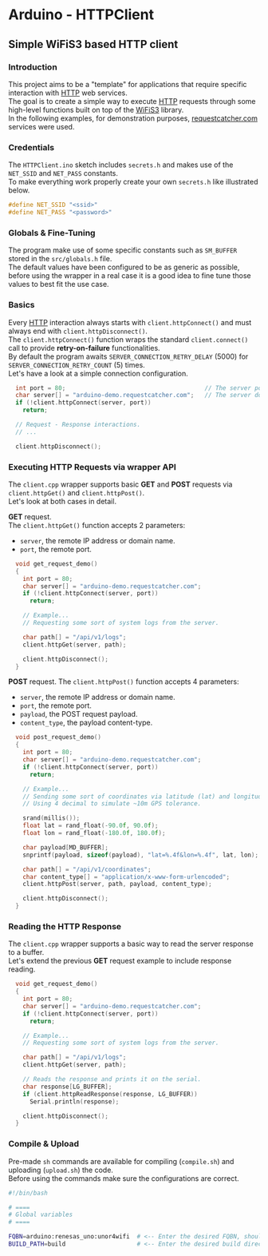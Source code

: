 # Arduino - HTTPClient

## Simple WiFiS3 based HTTP client

### Introduction

This project aims to be a "template" for applications that require specific interaction with [HTTP](https://en.wikipedia.org/wiki/HTTP) web services.  
The goal is to create a simple way to execute [HTTP](https://en.wikipedia.org/wiki/HTTP) requests through some high-level functions built on top of the [WiFiS3](https://github.com/arduino/ArduinoCore-renesas/tree/main/libraries/WiFiS3) library.  
In the following examples, for demonstration purposes, [requestcatcher.com](https://requestcatcher.com/) services were used.

### Credentials

The `HTTPClient.ino` sketch includes `secrets.h` and makes use of the `NET_SSID` and `NET_PASS` constants.  
To make everything work properly create your own `secrets.h` like illustrated below.

```c
#define NET_SSID "<ssid>"
#define NET_PASS "<password>"
```

### Globals & Fine-Tuning

The program make use of some specific constants such as `SM_BUFFER` stored in the `src/globals.h` file.  
The default values have been configured to be as generic as possible, before using the wrapper in a real case it is a good idea to fine tune those values to best fit the use case.

### Basics

Every [HTTP](https://en.wikipedia.org/wiki/HTTP) interaction always starts with `client.httpConnect()` and must always end with `client.httpDisconnect()`.  
The `client.httpConnect()` function wraps the standard `client.connect()` call to provide **retry-on-failure** functionalities.  
By default the program awaits `SERVER_CONNECTION_RETRY_DELAY` (5000) for `SERVER_CONNECTION_RETRY_COUNT` (5) times.  
Let's have a look at a simple connection configuration.

```c
  int port = 80;                                       // The server port, usually 80 (TCP/HTTP) or 443 (TCP/HTTPS).
  char server[] = "arduino-demo.requestcatcher.com";   // The server domain or IP address.
  if (!client.httpConnect(server, port))
    return;

  // Request - Response interactions.
  // ... 

  client.httpDisconnect();
```

### Executing HTTP Requests via wrapper API

The `client.cpp` wrapper supports basic **GET** and **POST** requests via `client.httpGet()` and `client.httpPost()`.  
Let's look at both cases in detail.

**GET** request.  
The `client.httpGet()` function accepts 2 parameters:

- `server`, the remote IP address or domain name.
- `port`, the remote port.

```c
  void get_request_demo()
  {
    int port = 80;
    char server[] = "arduino-demo.requestcatcher.com";
    if (!client.httpConnect(server, port))
      return;

    // Example...
    // Requesting some sort of system logs from the server.

    char path[] = "/api/v1/logs";
    client.httpGet(server, path);

    client.httpDisconnect();
  }
```

**POST** request.
The `client.httpPost()` function accepts 4 parameters:

- `server`, the remote IP address or domain name.
- `port`, the remote port.
- `payload`, the POST request payload.
- `content_type`, the payload content-type.

```c
  void post_request_demo()
  {
    int port = 80;
    char server[] = "arduino-demo.requestcatcher.com";
    if (!client.httpConnect(server, port))
      return;

    // Example...
    // Sending some sort of coordinates via latitude (lat) and longitude (log) to the server.
    // Using 4 decimal to simulate ~10m GPS tolerance.

    srand(millis());
    float lat = rand_float(-90.0f, 90.0f);
    float lon = rand_float(-180.0f, 180.0f);

    char payload[MD_BUFFER];
    snprintf(payload, sizeof(payload), "lat=%.4f&lon=%.4f", lat, lon);

    char path[] = "/api/v1/coordinates";
    char content_type[] = "application/x-www-form-urlencoded";
    client.httpPost(server, path, payload, content_type);

    client.httpDisconnect();
  }
```

### Reading the HTTP Response

The `client.cpp` wrapper supports a basic way to read the server response to a buffer.  
Let's extend the previous **GET** request example to include response reading.

```c
  void get_request_demo()
  {
    int port = 80;
    char server[] = "arduino-demo.requestcatcher.com";
    if (!client.httpConnect(server, port))
      return;

    // Example...
    // Requesting some sort of system logs from the server.

    char path[] = "/api/v1/logs";
    client.httpGet(server, path);

    // Reads the response and prints it on the serial.
    char response[LG_BUFFER];
    if (client.httpReadResponse(response, LG_BUFFER))
      Serial.println(response);

    client.httpDisconnect();
  }
```

### Compile & Upload

Pre-made `sh` commands are available for compiling (`compile.sh`) and uploading (`upload.sh`) the code.  
Before using the commands make sure the configurations are correct.

```bash
#!/bin/bash

# ====
# Global variables
# ====

FQBN=arduino:renesas_uno:unor4wifi  # <-- Enter the desired FQBN, should be something like "arduino:renesas_uno:unor4wifi"
BUILD_PATH=build                    # <-- Enter the desired build directory path, should be somethind like "build"
```
